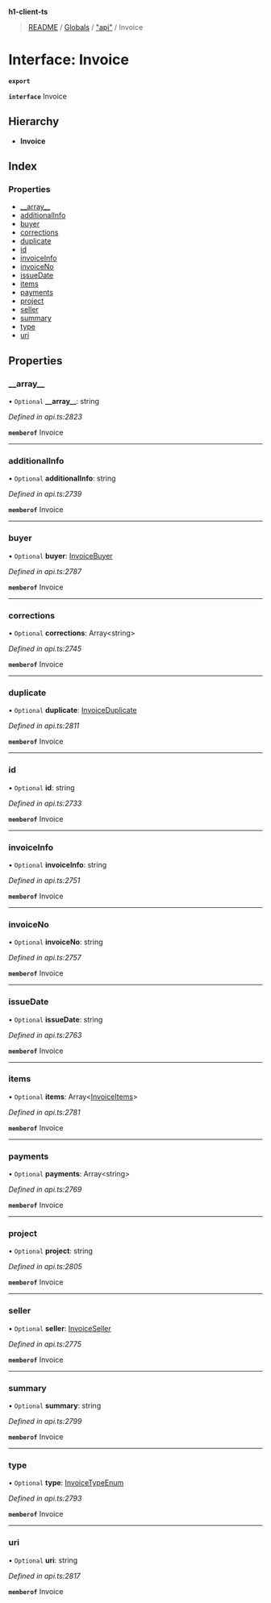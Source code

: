 **h1-client-ts**

> [README](../README.md) / [Globals](../globals.md) / ["api"](../modules/_api_.md) / Invoice

# Interface: Invoice

**`export`** 

**`interface`** Invoice

## Hierarchy

* **Invoice**

## Index

### Properties

* [\_\_array\_\_](_api_.invoice.md#__array__)
* [additionalInfo](_api_.invoice.md#additionalinfo)
* [buyer](_api_.invoice.md#buyer)
* [corrections](_api_.invoice.md#corrections)
* [duplicate](_api_.invoice.md#duplicate)
* [id](_api_.invoice.md#id)
* [invoiceInfo](_api_.invoice.md#invoiceinfo)
* [invoiceNo](_api_.invoice.md#invoiceno)
* [issueDate](_api_.invoice.md#issuedate)
* [items](_api_.invoice.md#items)
* [payments](_api_.invoice.md#payments)
* [project](_api_.invoice.md#project)
* [seller](_api_.invoice.md#seller)
* [summary](_api_.invoice.md#summary)
* [type](_api_.invoice.md#type)
* [uri](_api_.invoice.md#uri)

## Properties

### \_\_array\_\_

• `Optional` **\_\_array\_\_**: string

*Defined in api.ts:2823*

**`memberof`** Invoice

___

### additionalInfo

• `Optional` **additionalInfo**: string

*Defined in api.ts:2739*

**`memberof`** Invoice

___

### buyer

• `Optional` **buyer**: [InvoiceBuyer](_api_.invoicebuyer.md)

*Defined in api.ts:2787*

**`memberof`** Invoice

___

### corrections

• `Optional` **corrections**: Array\<string>

*Defined in api.ts:2745*

**`memberof`** Invoice

___

### duplicate

• `Optional` **duplicate**: [InvoiceDuplicate](_api_.invoiceduplicate.md)

*Defined in api.ts:2811*

**`memberof`** Invoice

___

### id

• `Optional` **id**: string

*Defined in api.ts:2733*

**`memberof`** Invoice

___

### invoiceInfo

• `Optional` **invoiceInfo**: string

*Defined in api.ts:2751*

**`memberof`** Invoice

___

### invoiceNo

• `Optional` **invoiceNo**: string

*Defined in api.ts:2757*

**`memberof`** Invoice

___

### issueDate

• `Optional` **issueDate**: string

*Defined in api.ts:2763*

**`memberof`** Invoice

___

### items

• `Optional` **items**: Array\<[InvoiceItems](_api_.invoiceitems.md)>

*Defined in api.ts:2781*

**`memberof`** Invoice

___

### payments

• `Optional` **payments**: Array\<string>

*Defined in api.ts:2769*

**`memberof`** Invoice

___

### project

• `Optional` **project**: string

*Defined in api.ts:2805*

**`memberof`** Invoice

___

### seller

• `Optional` **seller**: [InvoiceSeller](_api_.invoiceseller.md)

*Defined in api.ts:2775*

**`memberof`** Invoice

___

### summary

• `Optional` **summary**: string

*Defined in api.ts:2799*

**`memberof`** Invoice

___

### type

• `Optional` **type**: [InvoiceTypeEnum](../enums/_api_.invoicetypeenum.md)

*Defined in api.ts:2793*

**`memberof`** Invoice

___

### uri

• `Optional` **uri**: string

*Defined in api.ts:2817*

**`memberof`** Invoice
